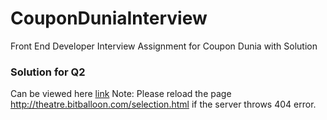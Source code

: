 # CouponDuniaInterview
Front End Developer Interview Assignment for Coupon Dunia with Solution

### Solution for Q2
Can be viewed here <a href="http://theatre.bitballoon.com/">link</a>
Note: Please reload the page http://theatre.bitballoon.com/selection.html if the server throws 404 error.
